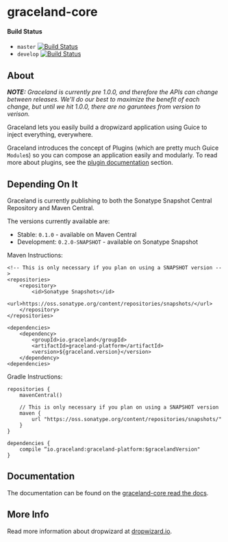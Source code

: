 graceland-core
==============


#### Build Status

- `master` [![Build Status](https://travis-ci.org/graceland/graceland-core.png?branch=master)](https://travis-ci.org/graceland/graceland-core)
- `develop` [![Build Status](https://travis-ci.org/graceland/graceland-core.png?branch=develop)](https://travis-ci.org/graceland/graceland-core)


About
-----

_**NOTE:** Graceland is currently pre 1.0.0, and therefore the APIs can change between releases. We'll do our best to
maximize the benefit of each change, but until we hit 1.0.0, there are no garuntees from version to verison._

Graceland lets you easily build a dropwizard application using Guice to inject everything, everywhere.

Graceland introduces the concept of Plugins (which are pretty much Guice `Module`s) so you can compose an application
easily and modularly. To read more about plugins, see the [plugin documentation](http://docs.graceland.io/en/develop/content/plugins.html)
section.


Depending On It
---------------

Graceland is currently publishing to both the Sonatype Snapshot Central Repository and Maven Central.

The versions currently available are:

- Stable: `0.1.0` - available on Maven Central
- Development: `0.2.0-SNAPSHOT` - available on Sonatype Snapshot

Maven Instructions:

    <!-- This is only necessary if you plan on using a SNAPSHOT version -->
    <repositories>
        <repository>
            <id>Sonatype Snapshots</id>
            <url>https://oss.sonatype.org/content/repositories/snapshots/</url>
        </repository>
    </repositories>

    <dependencies>
        <dependency>
            <groupId>io.graceland</groupId>
            <artifactId>graceland-platform</artifactId>
            <version>${graceland.version}</version>
        </dependency>
    <dependencies>

Gradle Instructions:


    repositories {
        mavenCentral()

        // This is only necessary if you plan on using a SNAPSHOT version
        maven {
            url "https://oss.sonatype.org/content/repositories/snapshots/"
        }
    }

    dependencies {
        compile “io.graceland:graceland-platform:$gracelandVersion"
    }

Documentation
-------------

The documentation can be found on the [graceland-core read the docs](http://graceland-core.readthedocs.org).


More Info
---------

Read more information about dropwizard at [dropwizard.io](http://www.dropwizard.io).
